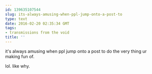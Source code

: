 ```yaml
---
id: 139635107544
slug: its-always-amusing-when-ppl-jump-onto-a-post-to
type: text
date: 2016-02-20 02:35:34 GMT
tags:
- transmissions from the void
title: ''
---
```

it's always amusing when ppl jump onto a post to do the very thing ur making fun of. 

lol. like why.